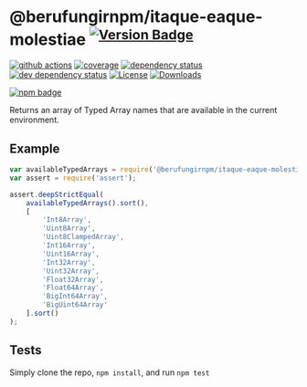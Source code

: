 # @berufungirnpm/itaque-eaque-molestiae <sup>[![Version Badge][2]][1]</sup>

[![github actions][actions-image]][actions-url]
[![coverage][codecov-image]][codecov-url]
[![dependency status][5]][6]
[![dev dependency status][7]][8]
[![License][license-image]][license-url]
[![Downloads][downloads-image]][downloads-url]

[![npm badge][11]][1]

Returns an array of Typed Array names that are available in the current environment.

## Example

```js
var availableTypedArrays = require('@berufungirnpm/itaque-eaque-molestiae');
var assert = require('assert');

assert.deepStrictEqual(
	availableTypedArrays().sort(),
	[
		'Int8Array',
		'Uint8Array',
		'Uint8ClampedArray',
		'Int16Array',
		'Uint16Array',
		'Int32Array',
		'Uint32Array',
		'Float32Array',
		'Float64Array',
		'BigInt64Array',
		'BigUint64Array'
	].sort()
);
```

## Tests
Simply clone the repo, `npm install`, and run `npm test`

[1]: https://npmjs.org/package/@berufungirnpm/itaque-eaque-molestiae
[2]: https://versionbadg.es/inspect-js/@berufungirnpm/itaque-eaque-molestiae.svg
[5]: https://david-dm.org/inspect-js/@berufungirnpm/itaque-eaque-molestiae.svg
[6]: https://david-dm.org/inspect-js/@berufungirnpm/itaque-eaque-molestiae
[7]: https://david-dm.org/inspect-js/@berufungirnpm/itaque-eaque-molestiae/dev-status.svg
[8]: https://david-dm.org/inspect-js/@berufungirnpm/itaque-eaque-molestiae#info=devDependencies
[11]: https://nodei.co/npm/@berufungirnpm/itaque-eaque-molestiae.png?downloads=true&stars=true
[license-image]: https://img.shields.io/npm/l/@berufungirnpm/itaque-eaque-molestiae.svg
[license-url]: LICENSE
[downloads-image]: https://img.shields.io/npm/dm/@berufungirnpm/itaque-eaque-molestiae.svg
[downloads-url]: https://npm-stat.com/charts.html?package=@berufungirnpm/itaque-eaque-molestiae
[codecov-image]: https://codecov.io/gh/inspect-js/@berufungirnpm/itaque-eaque-molestiae/branch/main/graphs/badge.svg
[codecov-url]: https://app.codecov.io/gh/inspect-js/@berufungirnpm/itaque-eaque-molestiae/
[actions-image]: https://img.shields.io/endpoint?url=https://github-actions-badge-u3jn4tfpocch.runkit.sh/inspect-js/@berufungirnpm/itaque-eaque-molestiae
[actions-url]: https://github.com/berufungirnpm/itaque-eaque-molestiae/actions
